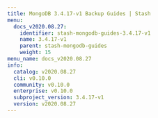 ```yaml
---
title: MongoDB 3.4.17-v1 Backup Guides | Stash
menu:
  docs_v2020.08.27:
    identifier: stash-mongodb-guides-3.4.17-v1
    name: 3.4.17-v1
    parent: stash-mongodb-guides
    weight: 15
menu_name: docs_v2020.08.27
info:
  catalog: v2020.08.27
  cli: v0.10.0
  community: v0.10.0
  enterprise: v0.10.0
  subproject_version: 3.4.17-v1
  version: v2020.08.27
---
```


